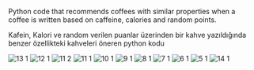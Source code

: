 Python code that recommends coffees with similar properties when a coffee is written based on caffeine, calories and random points.

Kafein, Kalori ve random verilen puanlar üzerinden bir kahve yazıldığında benzer özellikteki kahveleri öneren python kodu   

![13 1](https://github.com/israkbas/Recommended_Beverage/assets/102908756/4369dd2f-3888-420c-bae3-1cffd10719e4)
![12 1](https://github.com/israkbas/Recommended_Beverage/assets/102908756/ab719379-081e-455e-afd4-12bc7921d8b6)
![11 2](https://github.com/israkbas/Recommended_Beverage/assets/102908756/92ac375f-13c7-4056-9307-a5bde441dfd5)
![11 1](https://github.com/israkbas/Recommended_Beverage/assets/102908756/c41fd57e-e97c-4e14-91f9-9fedbb56cb57)
![10 1](https://github.com/israkbas/Recommended_Beverage/assets/102908756/d28eaced-7a47-477a-962e-d464ed78aed2)
![9 1](https://github.com/israkbas/Recommended_Beverage/assets/102908756/0bfb6513-6b51-4f80-a7fe-ddc52f20f877)
![8 1](https://github.com/israkbas/Recommended_Beverage/assets/102908756/a8ba1ded-d836-4ae0-bb76-2a2d43248121)
![7 1](https://github.com/israkbas/Recommended_Beverage/assets/102908756/f11ff9f4-07c5-424e-9356-0ded24abe4a4)
![6 1](https://github.com/israkbas/Recommended_Beverage/assets/102908756/18f09a71-a8df-4c19-a1fb-f25ec9c1b351)
![5 1](https://github.com/israkbas/Recommended_Beverage/assets/102908756/1ce3cbce-4eaf-4e3a-9aad-9ce02844528b)
![14 1](https://github.com/israkbas/Recommended_Beverage/assets/102908756/264b90f6-319b-4318-b661-f3eb2c934712)
